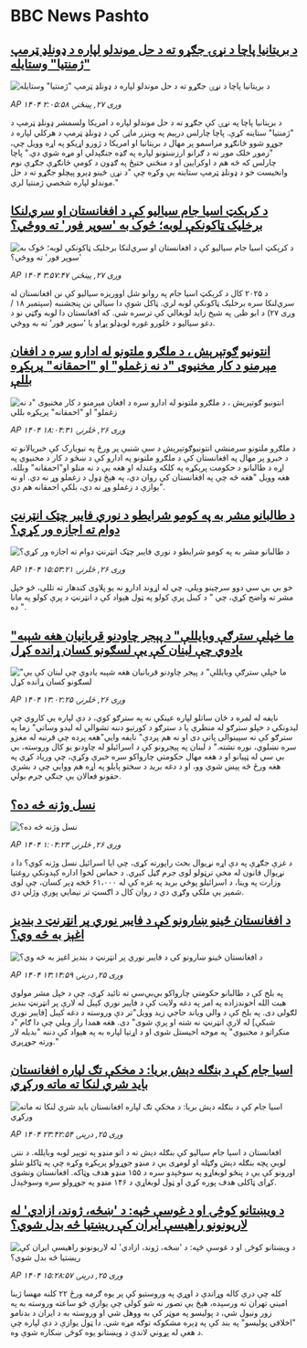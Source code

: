 # BBC News Pashto## [د بریتانیا پاچا د نړۍ جګړو ته د حل موندلو لپاره د ډونلډ ټرمپ "ژمنتیا" وستایله](https://www.bbc.com/pashto/articles/cvgv8ezr0mdo?at_medium=RSS&at_campaign=rss?at_campaign=githubrss)![د بریتانیا پاچا د نړۍ جګړو ته د حل موندلو لپاره د ډونلډ ټرمپ "ژمنتیا" وستایله](https://ichef.bbci.co.uk/ace/ws/240/cpsprodpb/7a98/live/ff424f20-9422-11f0-84c8-99de564f0440.jpg)_AP ۱۴۰۴ وږی ۲۷, پينځنۍ ۲:۰۵:۵۸_د بریتانیا پاچا په نړۍ کې جګړو ته د حل‌ موندلو لپاره د امریکا ولسمشر ډونلډ ټرمپ د "ژمنتیا" ستاینه کړې.
پاچا چارلس درېیم په وینزر ماڼۍ کې د ډونلډ ټرمپ د هرکلي لپاره د جوړو شوو ځانګړو مراسمو پر مهال د بریتانیا او امریکا د ژورو اړیکو په اړه وویل چې، "زموږ خلک موږ ته د ګرانو ارزښتونو لپاره په ګډه جنګېدلي او مړه شوي‌ دي."
پاچا چارلس که څه هم د اوکرايين او د منځني ختیځ په ګډون د کومې ځانګړې جګړې نوم وانخیست خو د ډونلډ ټرمپ ستاینه یې وکړه چې "د نړۍ ځينو ډېرو پېچلو جګړو ته د حل موندلو لپاره شخصي ژمنتیا لري."## [د کرېکټ اسیا جام سیالیو کې د افغانستان او سري‌لنکا  برخلیک ټاکونکې لوبه؛ څوک به 'سوپر فور' ته ووځي؟](https://www.bbc.com/pashto/articles/cx270g3g5v3o?at_medium=RSS&at_campaign=rss?at_campaign=githubrss)![د کرېکټ اسیا جام سیالیو کې د افغانستان او سري‌لنکا  برخلیک ټاکونکې لوبه؛ څوک به 'سوپر فور' ته ووځي؟](https://ichef.bbci.co.uk/ace/ws/240/cpsprodpb/8391/live/9eacc300-9442-11f0-8d92-3f4d3cef6afd.jpg)_AP ۱۴۰۴ وږی ۲۷, پينځنۍ ۳:۵۷:۴۷_د ۲۰۲۵ کال د کرېکټ اسیا جام په روانو شل اووریزه سیالیو کې نن افغانستان له سري‌لنکا سره برخلیک‌ ټاکونکې لوبه لري.
ټاکل شوې دا سیالي نن پنجشنبه (سپتمبر ۱۸ / وږی ۲۷) د ابو ظبۍ په شیخ زاید لوبغالي کې ترسره شي.
که افغانستان دا لوبه وګټي نو د دغو سیالیو د څلورو غوره لوبډلو پړاو یا 'سوپر فور' ته به ووځي.## [انتونیو ګوتېرېش ، د ملګرو ملتونو له ادارو سره د افغان مېرمنو د کار مخنیوی "د نه زغملو" او "احمقانه" پرېکړه بللې](https://www.bbc.com/pashto/articles/ckg655n5p4mo?at_medium=RSS&at_campaign=rss?at_campaign=githubrss)![انتونیو ګوتېرېش ، د ملګرو ملتونو له ادارو سره د افغان مېرمنو د کار مخنیوی "د نه زغملو" او "احمقانه" پرېکړه بللې](https://ichef.bbci.co.uk/ace/ws/240/cpsprodpb/0039/live/279b3360-93e2-11f0-84c8-99de564f0440.jpg)_AP ۱۴۰۴ وږی ۲۶, څلرنۍ ۱۸:۰۴:۳۱_د ملګرو ملتونو سرمنشي انتونیوګوتېرېش د سې شنبې پر ورځ په نیویارک کې خبریالانو ته د خبرو پر مهال په افغانستان کې د ملګرو ملتونو په ادارو کې د ښځو د کار د مخنيوي په اړه د طالبانو د حکومت پرېکړه په کلکه وغندله او هغه يې د نه منلو او"احمقانه" وبلله.
هغه وویل "هغه څه چې په افغانستان کې روان دي، په هېڅ ډول د زغملو وړ نه دي. او نه یوازې د زغملو وړ نه دي، بلکې احمقانه هم دي".## [د طالبانو مشر به په کومو شرایطو د نوري فایبر چټک انټرنټ دوام ته اجازه ور کړي؟](https://www.bbc.com/pashto/articles/cderz2163xgo?at_medium=RSS&at_campaign=rss?at_campaign=githubrss)![د طالبانو مشر به په کومو شرایطو د نوري فایبر چټک انټرنټ دوام ته اجازه ور کړي؟](https://ichef.bbci.co.uk/ace/ws/240/cpsprodpb/40e1/live/0d93a340-93d2-11f0-9615-e74228fdb702.jpg)_AP ۱۴۰۴ وږی ۲۶, څلرنۍ ۱۵:۵۳:۲۱_خو بي بي سي‌ دوو سرچینو ویلي‌، چي له اړوند ادارو نه یو پلاوی کندهار ته تللی، څو خپل مشر ته واضح کړي، چي " د کیبل پرې کولو په ټول هېواد کې د انټرنټ د پرې کولو په مانا ده ".## [ "ما خپلې سترګې وبایللې" د پېجر چاودنو قربانیان هغه شېبه یادوي چې لبنان کې یې لسګونو کسان ړانده کړل](https://www.bbc.com/pashto/articles/cqlz06vqnlyo?at_medium=RSS&at_campaign=rss?at_campaign=githubrss)![ "ما خپلې سترګې وبایللې" د پېجر چاودنو قربانیان هغه شېبه یادوي چې لبنان کې یې لسګونو کسان ړانده کړل](https://ichef.bbci.co.uk/ace/ws/240/cpsprodpb/717d/live/1be43c40-934e-11f0-b391-6936825093bd.jpg)_AP ۱۴۰۴ وږی ۲۶, څلرنۍ ۱۳:۰۲:۲۵_نايفه له لمره د ځان ساتلو لپاره عينکې نه په سترګو کوي، د دې لپاره يې کاروي چې ليدونکي د خپلو سترګو له منظرې يا د سترګو د کورتيو دننه تشوالي له لیدو وساتي" زما په سترګو کې نه سپينوالی پاتې دی او نه هم پردې" نايفه وايي"هغه پرده چې قرنيه له مغزو سره نښلوي، نوره نشته."
د لبنان په پېجرونو کې د اسرائيلو له چاودنو يو کال وروسته، بي بي سي له ټپيانو او د هغه مهال حکومتي چارواکو سره خبرې وکړې، چې وریاد کړي په هغه ورځ  څه پېښ شوي وو، او د دغه بريد د سختو پايلو په اړه هم ووايي چې د بشري حقونو فعالان يې جنګي جرم بولي.## [نسل وژنه څه ده؟](https://www.bbc.com/pashto/articles/c3dr9xdk7vdo?at_medium=RSS&at_campaign=rss?at_campaign=githubrss)![نسل وژنه څه ده؟](https://ichef.bbci.co.uk/ace/ws/240/cpsprodpb/213e/live/88dc0da0-88e0-11f0-84c8-99de564f0440.png)_AP ۱۴۰۴ وږی ۲۶, څلرنۍ ۱:۰۴:۲۳_د غزې جګړې په دې اړه نړیوال بحث راپورته کړی، چې ایا اسرائیل نسل وژنه کوي؟ دا د نړیوال قانون له مخې ترټولو لوی جرم ګڼل کېږي.
د حماس لخوا اداره کېدونکې روغتیا وزارت په وینا، د اسرائیلو پوځي برید په غزه کې له ۶۱،۰۰۰ څخه ډېر کسان، چې لوی شمېر یې ملکي وګړي دي د روان کال د اګسټ تر نیمایي پورې وژلي دي.## [د افغانستان ځينو ښارونو کې د فایبر نوري پر انټرنټ د بندیز اغېز به څه وي؟](https://www.bbc.com/pashto/articles/cqxzel1v9dxo?at_medium=RSS&at_campaign=rss?at_campaign=githubrss)![د افغانستان ځينو ښارونو کې د فایبر نوري پر انټرنټ د بندیز اغېز به څه وي؟](https://ichef.bbci.co.uk/ace/ws/240/cpsprodpb/8595/live/2c475960-92fd-11f0-84c8-99de564f0440.jpg)_AP ۱۴۰۴ وږی ۲۵, درېنۍ ۱۳:۱۴:۵۹_په بلخ کې د طالبانو حکومتي چارواکو بي‌بي‌سي ته تائید کړې، چې د خپل مشر مولوي هبت الله اخوندزاده په امر په دغه ولایت کې د فایبر نوري کېبل له لارې پر انټرنټ بندیز لګولی دی.
په بلخ کې د والي ویاند حاجي زید وویل"تر دې وروسته د دغه کېبل [فایبر نوري شبکې] له لارې انټرنټ نه شته او پرې شوی" دی.
هغه همدا راز ویلي چې دا ګام "د منکراتو د مخنیوي" په موخه اخیستل شوی او د اړتیا لپاره به په هېواد کې دننه "بدیله لار ورته جوړېږي."## [اسيا جام کې د بنګله دېش بريا: د مخکې تګ لپاره افغانستان بايد شري لنکا ته ماته ورکړي](https://www.bbc.com/pashto/articles/c203q946w5zo?at_medium=RSS&at_campaign=rss?at_campaign=githubrss)![اسيا جام کې د بنګله دېش بريا: د مخکې تګ لپاره افغانستان بايد شري لنکا ته ماته ورکړي](https://ichef.bbci.co.uk/ace/ws/240/cpsprodpb/68a0/live/5b3711c0-9339-11f0-b391-6936825093bd.png)_AP ۱۴۰۴ وږی ۲۵, درېنۍ ۲۳:۴۲:۵۴_افغانستان د اسيا جام سيالیو کې بنګله دېش ته د اتو منډو په توپير لوبه وبایلله. د نننۍ لوبې پچه بنګله دېش وګټله او لومړی یې د منډو جوړولو پرېکړه وکړه چې په ټاکلو شلو اورونو کې یې د پنځو لوبغاړو په سوځېدو سره د ۱۵۵ منډو هدف وټاکه. افغانستان ونشوی کړای ټاکلی هدف پوره کړي او ټول لوبغاړي د ۱۴۶ منډو په جوړولو سره وسوځېدل.## [د ویښتانو کوڅۍ او د غوسې څپه: د 'ښځه، ژوند، ازادي' له لاریونونو راهیسې ایران کې ریښتیا څه بدل شوي؟](https://www.bbc.com/pashto/articles/c0kn3rv75vyo?at_medium=RSS&at_campaign=rss?at_campaign=githubrss)![د ویښتانو کوڅۍ او د غوسې څپه: د 'ښځه، ژوند، ازادي' له لاریونونو راهیسې ایران کې ریښتیا څه بدل شوي؟](https://ichef.bbci.co.uk/ace/ws/240/cpsprodpb/72f1/live/ef190d30-92f3-11f0-b391-6936825093bd.jpg)_AP ۱۴۰۴ وږی ۲۵, درېنۍ ۱۵:۲۸:۵۷_کله چې درې کاله وړاندې د اوړي په وروستیو کې پر یوه ګرمه ورځ ۲۲ کلنه مهسا ژینا امیني تهران ته ورسېده، هېڅ یې تصور نه شو کولی چې یوازې څو ساعته وروسته به په زور ونیول شي، د پولیسو په موټر کې به ووهل شي او وروسته به د ایران د بدنامو "اخلاقي پولیسو" په بند کې په ډېره مشکوکه توګه مړه شي.
دا ټول یوازې د دې لپاره چې د هغې له پړوني لاندې د وېښتانو یوه کوڅۍ ښکاره شوې وه.